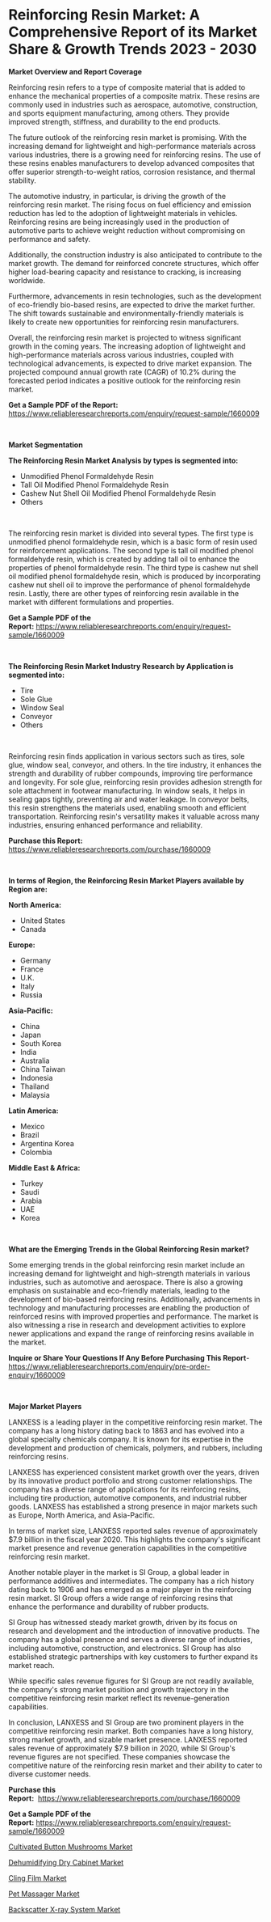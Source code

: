 <p><h1>Reinforcing Resin Market: A Comprehensive Report of its Market Share & Growth Trends 2023 - 2030</h1></p><p><strong>Market Overview and Report Coverage</strong></p>
<p><p>Reinforcing resin refers to a type of composite material that is added to enhance the mechanical properties of a composite matrix. These resins are commonly used in industries such as aerospace, automotive, construction, and sports equipment manufacturing, among others. They provide improved strength, stiffness, and durability to the end products.</p><p>The future outlook of the reinforcing resin market is promising. With the increasing demand for lightweight and high-performance materials across various industries, there is a growing need for reinforcing resins. The use of these resins enables manufacturers to develop advanced composites that offer superior strength-to-weight ratios, corrosion resistance, and thermal stability.</p><p>The automotive industry, in particular, is driving the growth of the reinforcing resin market. The rising focus on fuel efficiency and emission reduction has led to the adoption of lightweight materials in vehicles. Reinforcing resins are being increasingly used in the production of automotive parts to achieve weight reduction without compromising on performance and safety.</p><p>Additionally, the construction industry is also anticipated to contribute to the market growth. The demand for reinforced concrete structures, which offer higher load-bearing capacity and resistance to cracking, is increasing worldwide.</p><p>Furthermore, advancements in resin technologies, such as the development of eco-friendly bio-based resins, are expected to drive the market further. The shift towards sustainable and environmentally-friendly materials is likely to create new opportunities for reinforcing resin manufacturers.</p><p>Overall, the reinforcing resin market is projected to witness significant growth in the coming years. The increasing adoption of lightweight and high-performance materials across various industries, coupled with technological advancements, is expected to drive market expansion. The projected compound annual growth rate (CAGR) of 10.2% during the forecasted period indicates a positive outlook for the reinforcing resin market.</p></p>
<p><strong>Get a Sample PDF of the Report:</strong> <a href="https://www.reliableresearchreports.com/enquiry/request-sample/1660009">https://www.reliableresearchreports.com/enquiry/request-sample/1660009</a></p>
<p>&nbsp;</p>
<p><strong>Market Segmentation</strong></p>
<p><strong>The Reinforcing Resin Market Analysis by types is segmented into:</strong></p>
<p><ul><li>Unmodified Phenol Formaldehyde Resin</li><li>Tall Oil Modified Phenol Formaldehyde Resin</li><li>Cashew Nut Shell Oil Modified Phenol Formaldehyde Resin</li><li>Others</li></ul></p>
<p>&nbsp;</p>
<p><p>The reinforcing resin market is divided into several types. The first type is unmodified phenol formaldehyde resin, which is a basic form of resin used for reinforcement applications. The second type is tall oil modified phenol formaldehyde resin, which is created by adding tall oil to enhance the properties of phenol formaldehyde resin. The third type is cashew nut shell oil modified phenol formaldehyde resin, which is produced by incorporating cashew nut shell oil to improve the performance of phenol formaldehyde resin. Lastly, there are other types of reinforcing resin available in the market with different formulations and properties.</p></p>
<p><strong>Get a Sample PDF of the Report:</strong>&nbsp;<a href="https://www.reliableresearchreports.com/enquiry/request-sample/1660009">https://www.reliableresearchreports.com/enquiry/request-sample/1660009</a></p>
<p>&nbsp;</p>
<p><strong>The Reinforcing Resin Market Industry Research by Application is segmented into:</strong></p>
<p><ul><li>Tire</li><li>Sole Glue</li><li>Window Seal</li><li>Conveyor</li><li>Others</li></ul></p>
<p>&nbsp;</p>
<p><p>Reinforcing resin finds application in various sectors such as tires, sole glue, window seal, conveyor, and others. In the tire industry, it enhances the strength and durability of rubber compounds, improving tire performance and longevity. For sole glue, reinforcing resin provides adhesion strength for sole attachment in footwear manufacturing. In window seals, it helps in sealing gaps tightly, preventing air and water leakage. In conveyor belts, this resin strengthens the materials used, enabling smooth and efficient transportation. Reinforcing resin's versatility makes it valuable across many industries, ensuring enhanced performance and reliability.</p></p>
<p><strong>Purchase this Report:</strong>&nbsp; <a href="https://www.reliableresearchreports.com/purchase/1660009">https://www.reliableresearchreports.com/purchase/1660009</a></p>
<p>&nbsp;</p>
<p><strong>In terms of Region, the Reinforcing Resin Market Players available by Region are:</strong></p>
<p>
    <p> <strong> North America: </strong>
        <ul>
            <li>United States</li>
            <li>Canada</li>
        </ul>
        </p> 
    <p> <strong> Europe: </strong>
        <ul>
            <li>Germany</li>
            <li>France</li>
            <li>U.K.</li>
            <li>Italy</li>
            <li>Russia</li>
        </ul>
        </p> 
    <p> <strong> Asia-Pacific: </strong>
        <ul>
            <li>China</li>
            <li>Japan</li>
            <li>South Korea</li>
            <li>India</li>
            <li>Australia</li>
            <li>China Taiwan</li>
            <li>Indonesia</li>
            <li>Thailand</li>
            <li>Malaysia</li>
        </ul>
        </p> 
    <p> <strong> Latin America: </strong>
        <ul>
            <li>Mexico</li>
            <li>Brazil</li>
            <li>Argentina Korea</li>
            <li>Colombia</li>
        </ul>
        </p> 
    <p> <strong> Middle East & Africa: </strong>
        <ul>
            <li>Turkey</li>
            <li>Saudi</li>
            <li>Arabia</li>
            <li>UAE</li>
            <li>Korea</li>
        </ul>
    </p>
    </p>
<p>&nbsp;</p>
<p><strong>What are the Emerging Trends in the Global Reinforcing Resin market?</strong></p>
<p><p>Some emerging trends in the global reinforcing resin market include an increasing demand for lightweight and high-strength materials in various industries, such as automotive and aerospace. There is also a growing emphasis on sustainable and eco-friendly materials, leading to the development of bio-based reinforcing resins. Additionally, advancements in technology and manufacturing processes are enabling the production of reinforced resins with improved properties and performance. The market is also witnessing a rise in research and development activities to explore newer applications and expand the range of reinforcing resins available in the market.</p></p>
<p><strong>Inquire or Share Your Questions If Any Before Purchasing This Report</strong>- <a href="https://www.reliableresearchreports.com/enquiry/pre-order-enquiry/1660009">https://www.reliableresearchreports.com/enquiry/pre-order-enquiry/1660009</a></p>
<p>&nbsp;</p>
<p><strong>Major Market Players</strong></p>
<p><p>LANXESS is a leading player in the competitive reinforcing resin market. The company has a long history dating back to 1863 and has evolved into a global specialty chemicals company. It is known for its expertise in the development and production of chemicals, polymers, and rubbers, including reinforcing resins.</p><p>LANXESS has experienced consistent market growth over the years, driven by its innovative product portfolio and strong customer relationships. The company has a diverse range of applications for its reinforcing resins, including tire production, automotive components, and industrial rubber goods. LANXESS has established a strong presence in major markets such as Europe, North America, and Asia-Pacific.</p><p>In terms of market size, LANXESS reported sales revenue of approximately $7.9 billion in the fiscal year 2020. This highlights the company's significant market presence and revenue generation capabilities in the competitive reinforcing resin market.</p><p>Another notable player in the market is SI Group, a global leader in performance additives and intermediates. The company has a rich history dating back to 1906 and has emerged as a major player in the reinforcing resin market. SI Group offers a wide range of reinforcing resins that enhance the performance and durability of rubber products.</p><p>SI Group has witnessed steady market growth, driven by its focus on research and development and the introduction of innovative products. The company has a global presence and serves a diverse range of industries, including automotive, construction, and electronics. SI Group has also established strategic partnerships with key customers to further expand its market reach.</p><p>While specific sales revenue figures for SI Group are not readily available, the company's strong market position and growth trajectory in the competitive reinforcing resin market reflect its revenue-generation capabilities.</p><p>In conclusion, LANXESS and SI Group are two prominent players in the competitive reinforcing resin market. Both companies have a long history, strong market growth, and sizable market presence. LANXESS reported sales revenue of approximately $7.9 billion in 2020, while SI Group's revenue figures are not specified. These companies showcase the competitive nature of the reinforcing resin market and their ability to cater to diverse customer needs.</p></p>
<p><strong>Purchase this Report:</strong>&nbsp;&nbsp;<a href="https://www.reliableresearchreports.com/purchase/1660009">https://www.reliableresearchreports.com/purchase/1660009</a></p>
<p></p>
<p><strong>Get a Sample PDF of the Report:</strong>&nbsp;<a href="https://www.reliableresearchreports.com/enquiry/request-sample/1660009">https://www.reliableresearchreports.com/enquiry/request-sample/1660009</a></p>
<p><p><a href="https://github.com/Chiragrp24/Market-Research-Report-List-1/blob/main/cultivated-button-mushrooms-market.md">Cultivated Button Mushrooms Market</a></p><p><a href="https://www.linkedin.com/pulse/dehumidifying-dry-cabinet-market-insights-players-forecast-emtje/">Dehumidifying Dry Cabinet Market</a></p><p><a href="https://medium.com/@rahul.reportprime/cling-film-market-trends-and-market-analysis-forecasted-for-period-2023-2030-0f8c703e30fd">Cling Film Market</a></p><p><a href="https://www.linkedin.com/pulse/pet-massager-market-size-growth-forecast-from-2023-2030-um9ee/">Pet Massager Market</a></p><p><a href="https://github.com/YashRP12/Market-Research-Report-List-1/blob/main/backscatter-x-ray-system-market.md">Backscatter X-ray System Market</a></p></p>